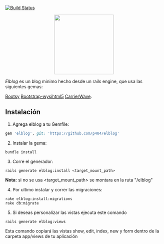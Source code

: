 [![Build Status](https://travis-ci.org/p404/elblog.svg?branch=master)](https://travis-ci.org/p404/elblog)
<p align="center">
    <img src="http://www.lataco.com/wp-content/uploads/15askamexican.jpg" width="190px"/>
</p>

*Elblog* es un blog minimo hecho desde un rails engine, que usa las siguientes gemas: 

[Bootsy](https://github.com/volmer/bootsy)
[Bootstrap-wysihtml5](https://github.com/jhollingworth/bootstrap-wysihtml5)
[CarrierWave](https://github.com/carrierwaveuploader/carrierwave).


## Instalación

1. Agrega elblog a tu Gemfile:
  ```ruby
  gem 'elblog', git: 'https://github.com/p404/elblog'
  ```

2. Instalar la gema:
  ```console
  bundle install
  ```

3. Corre el generador:
  ```console
  rails generate elblog:install <target_mount_path>
  ```
  
  **Nota:** si no se usa <target_mount_path> se montara en la ruta "/elblog"

4. Por ultimo instalar y correr las migraciones:
  ```console
  rake elblog:install:migrations
  rake db:migrate
  ```
  
5. Si deseas personalizar las vistas ejecuta este comando 
  ```console
  rails generate elblog:views
  ```
  
  Esta comando copiará las vistas show, edit, index, new y form dentro de la carpeta app/views de tu aplicación
